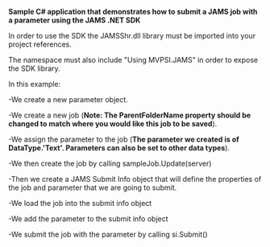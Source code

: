 **Sample C# application that demonstrates how to submit a JAMS job with a parameter using the JAMS .NET SDK**

In order to use the SDK the JAMSShr.dll library must be imported into your project references. 

The namespace must also include "Using MVPSI.JAMS" in order to expose the SDK library. 

In this example: 

-We create a new parameter object.

-We create a new job (**Note: The ParentFolderName property should be changed to match where you would like this job to be saved**). 

-We assign the parameter to the job (**The parameter we created is of DataType.'Text'.  Parameters can also be set to other data types**).

-We then create the job by calling sampleJob.Update(server)

-Then we create a JAMS Submit Info object that will define the properties of the job and parameter that we are going to submit. 

-We load the job into the submit info object

-We add the parameter to the submit info object

-We submit the job with the parameter by calling si.Submit()




